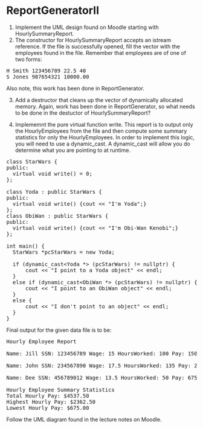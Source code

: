 # ReportGeneratorII

1. Implement the UML design found on Moodle starting with HourlySummaryReport.
2. The constructor for HourlySummaryReport accepts an istream reference. If the file is successfully opened, fill the vector with the employees found in the file. Remember that employees are of one of two forms:
<pre>
H Smith 123456789 22.5 40
S Jones 987654321 10000.00
</pre>
Also note, this work has been done in ReportGenerator.

3. Add a destructor that cleans up the vector of dynamically allocated memory. Again, work has been done in ReportGenerator, so what needs to be done in the destuctor of HourlySummaryReport?

4. Implememnt the pure virtual function write. This report is to output only the HourlyEmployees from the file and then compute some summary statistics for only the HourlyEmployees. In order to implement this logic, you will need to use a dynamic_cast. A dynamic_cast will allow you do determine what you are pointing to at runtime.

<pre>
class StarWars {
public:
  virtual void write() = 0;
};

class Yoda : public StarWars {
public:
  virtual void write() {cout << "I'm Yoda";}
};
class ObiWan : public StarWars {
public:
  virtual void write() {cout << "I'm Obi-Wan Kenobi";}
};

int main() {
  StarWars *pcStarWars = new Yoda;
  
  if (dynamic_cast&lt;Yoda *&gt; (pcStarWars) != nullptr) {
      cout << "I point to a Yoda object" << endl;
  }
  else if (dynamic_cast&lt;ObiWan *&gt; (pcStarWars) != nullptr) {
      cout << "I point to an ObiWan object" << endl;
  }
  else {
      cout << "I don't point to an object" << endl;
  }
}
</pre>

Final output for the given data file is to be:

<pre>
Hourly Employee Report

Name: Jill SSN: 123456789 Wage: 15 HoursWorked: 100 Pay: 1500

Name: John SSN: 234567890 Wage: 17.5 HoursWorked: 135 Pay: 2362.5

Name: Dee SSN: 456789012 Wage: 13.5 HoursWorked: 50 Pay: 675

Hourly Employee Summary Statistics
Total Hourly Pay: $4537.50
Highest Hourly Pay: $2362.50
Lowest Hourly Pay: $675.00
</pre>
Follow the UML diagram found in the lecture notes on Moodle.
